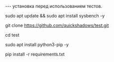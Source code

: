 --- установка перед использованием тестов.

sudo apt update && sudo apt install sysbench -y

git clone https://github.com/quickshadows/test.git

cd test

sudo apt install python3-pip -y

pip install -r requirements.txt
